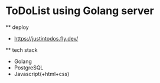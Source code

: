 # ToDoList using Golang server
** deploy
* https://justintodos.fly.dev/

** tech stack
* Golang
* PostgreSQL
* Javascript(+html+css)
